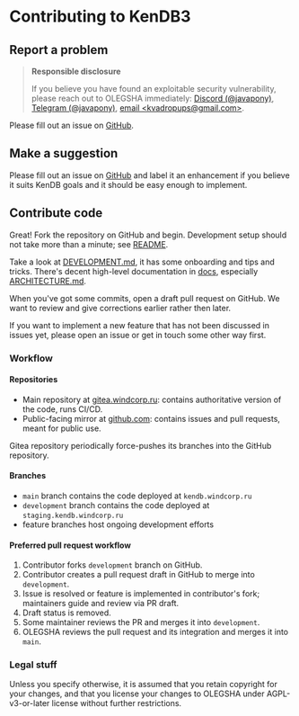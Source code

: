 # Contributing to KenDB3


## Report a problem

> **Responsible disclosure**
>
> If you believe you have found an exploitable security vulnerability, please reach out to OLEGSHA immediately:
> [Discord (@javapony)](https://discordapp.com/users/274586911094341632),
> [Telegram (@javapony)](https://t.me/javapony),
> [email &lt;kvadropups@gmail.com&gt;](mailto:kvadropups@gmail.com).

Please fill out an issue on [GitHub](https://github.com/OLEGSHA/KenDB3/issues).


## Make a suggestion

Please fill out an issue on [GitHub](https://github.com/OLEGSHA/KenDB3/issues) and label it an enhancement if you believe it suits KenDB goals and it should be easy enough to implement.


## Contribute code

Great! Fork the repository on GitHub and begin. Development setup should not take more than a minute; see [README](../README.md#developer-setup).

Take a look at [DEVELOPMENT.md](DEVELOPMENT.md), it has some onboarding and tips and tricks. There's decent high-level documentation in [docs](.), especially [ARCHITECTURE.md](ARCHITECTURE.md).

When you've got some commits, open a draft pull request on GitHub. We want to review and give corrections earlier rather then later.

If you want to implement a new feature that has not been discussed in issues yet, please open an issue or get in touch some other way first.


### Workflow

#### Repositories

- Main repository at [gitea.windcorp.ru](https://gitea.windcorp.ru/OLEGSHA/KenDB3): contains authoritative version of the code, runs CI/CD.
- Public-facing mirror at [github.com](https://github.com/OLEGSHA/KenDB3): contains issues and pull requests, meant for public use.

Gitea repository periodically force-pushes its branches into the GitHub repository.

#### Branches

- `main` branch contains the code deployed at `kendb.windcorp.ru`
- `development` branch contains the code deployed at `staging.kendb.windcorp.ru`
- feature branches host ongoing development efforts

#### Preferred pull request workflow

1. Contributor forks `development` branch on GitHub.
2. Contributor creates a pull request draft in GitHub to merge into `development`.
3. Issue is resolved or feature is implemented in contributor's fork; maintainers guide and review via PR draft.
4. Draft status is removed.
5. Some maintainer reviews the PR and merges it into `development`.
6. OLEGSHA reviews the pull request and its integration and merges it into `main`.


### Legal stuff

Unless you specify otherwise, it is assumed that you retain copyright for your changes, and that you license your changes to OLEGSHA under AGPL-v3-or-later license without further restrictions.
